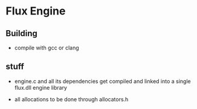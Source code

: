 # Flux Engine

## Building
- compile with gcc or clang

## stuff
- engine.c and all its dependencies get compiled and linked into a single flux.dll engine library

- all allocations to be done through allocators.h